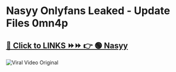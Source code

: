 
 # Nasyy Onlyfans Leaked - Update Files 0mn4p

## <h2><a href="https://clipsfans.com/Nasyy&ref=git">🔗 Click to LINKS ⏩⏩ 👉 🟢 Nasyy </a></h2>

<a href="https://clipsfans.com/Nasyy&ref=git" rel="nofollow" data-target="animated-image.originalLink"><img src="https://i.ibb.co.com/xMMVF88/686577567.gif" alt="Viral Video Original" style="max-width: 100%; display: inline-block;" data-target="animated-image.originalImage"></a>

